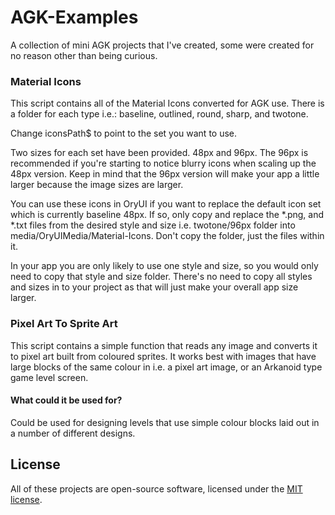 # AGK-Examples
A collection of mini AGK projects that I've created, some were created for no reason other than being curious.

### Material Icons
This script contains all of the Material Icons converted for AGK use. There is a folder for each type i.e.: baseline, outlined, round, sharp, and twotone.

Change iconsPath$ to point to the set you want to use.

Two sizes for each set have been provided. 48px and 96px. The 96px is recommended if you're starting to notice blurry icons when scaling up the 48px version. Keep in mind that the 96px version will make your app a little larger because the image sizes are larger.

You can use these icons in OryUI if you want to replace the default icon set which is currently baseline 48px. If so, only copy and replace the *.png, and *.txt files from the desired style and size i.e. twotone/96px folder into media/OryUIMedia/Material-Icons. Don't copy the folder, just the files within it.

In your app you are only likely to use one style and size, so you would only need to copy that style and size folder. There's no need to copy all styles and sizes in to your project as that will just make your overall app size larger.

### Pixel Art To Sprite Art
This script contains a simple function that reads any image and converts it to pixel art built from coloured sprites. It works best with images that have large blocks of the same colour in i.e. a pixel art image, or an Arkanoid type game level screen.

#### What could it be used for?
Could be used for designing levels that use simple colour blocks laid out in a number of different designs.

## License
All of these projects are open-source software, licensed under the [MIT license](https://opensource.org/licenses/MIT).